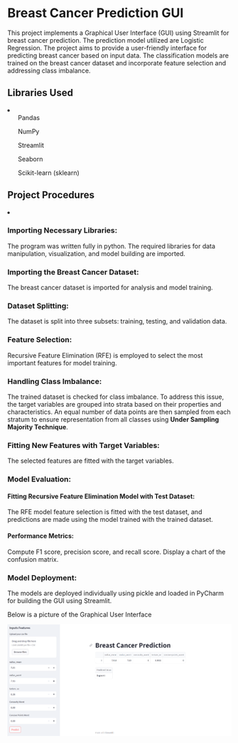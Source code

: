<h1>Breast Cancer Prediction GUI</h1>
<p>This project implements a Graphical User Interface (GUI) using Streamlit for breast cancer prediction. The prediction model utilized are Logistic Regression.
  The project aims to provide a user-friendly interface for predicting breast cancer based on input data. 
  The classification models are trained on the breast cancer dataset and incorporate feature selection and addressing class imbalance.</p>

<h2>Libraries Used</h2>
  <li>
    <ol>Pandas</ol>
    <ol>NumPy</ol>
<ol>Streamlit</ol>
<ol>Seaborn</ol>
<ol>Scikit-learn (sklearn)</ol>
  </li>
<h2>Project Procedures</h2>
<li>
  <lo><h3>Importing Necessary Libraries:</h3></lo>The program was written fully in python. The required libraries for data manipulation, visualization, and model building are imported.

<lo><h3>Importing the Breast Cancer Dataset:</h3></lo>The breast cancer dataset is imported for analysis and model training.

<lo><h3>Dataset Splitting:</h3></lo> The dataset is split into three subsets: training, testing, and validation data.

<lo><h3>Feature Selection:</h3></lo> Recursive Feature Elimination (RFE) is employed to select the most important features for model training.

<lo><h3>Handling Class Imbalance:</h3></lo> The trained dataset is checked for class imbalance. To address this issue, the target variables are grouped into strata based on their properties and characteristics. An equal number of data points are then sampled from each stratum to ensure representation from all classes using <b>Under Sampling Majority Technique</b>.

<lo><h3>Fitting New Features with Target Variables:</h3></lo>The selected features are fitted with the target variables.

<lo><h3>Model Evaluation:</h3></lo>
<h4>Fitting Recursive Feature Elimination Model with Test Dataset:</h4> The RFE model feature selection is fitted with the test dataset, and predictions are made using the model trained with the trained dataset.
<h4>Performance Metrics:</h4> Compute F1 score, precision score, and recall score. Display a chart of the confusion matrix.

<lo><h3>Model Deployment:</h3></lo>
 The models are deployed individually using pickle and loaded in PyCharm for building the GUI using Streamlit.
</li>
<p>
  Below is a picture of the Graphical User Interface
</p>

![alt text](https://github.com/BaahRichmondWoode/Breast-Cancer-/blob/main/BREAST%20CANCER/Breast_Cancer_Interface.PNG)

